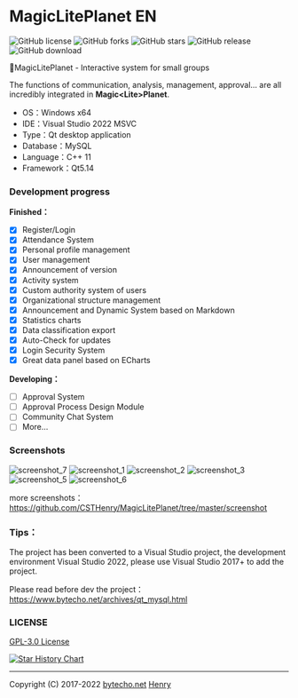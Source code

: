 # MagicLitePlanet EN

![GitHub license](https://img.shields.io/github/license/CSTHenry/MagicLitePlanet?style=flat-square)
![GitHub forks](https://img.shields.io/github/forks/CSTHenry/MagicLitePlanet?style=flat-square)
![GitHub stars](https://img.shields.io/github/stars/CSTHenry/MagicLitePlanet?style=flat-square)
![GitHub release](https://img.shields.io/github/v/release/CSTHenry/MagicLitePlanet?include_prereleases&style=flat-square)
![GitHub download](https://img.shields.io/github/downloads/CSTHenry/MagicLitePlanet/total?style=flat-square)

🚀MagicLitePlanet - Interactive system for small groups

  The functions of communication, analysis, management, approval... are all incredibly integrated in **Magic<Lite\>Planet**.
  
- OS：Windows x64
- IDE：Visual Studio 2022 MSVC
- Type：Qt desktop application
- Database：MySQL
- Language：C++ 11
- Framework：Qt5.14

### Development progress

**Finished：**

* [x] Register/Login
* [x] Attendance System
* [x] Personal profile management
* [x] User management
* [x] Announcement of version
* [x] Activity system
* [x] Custom authority system of users
* [x] Organizational structure management
* [x] Announcement and Dynamic System based on Markdown
* [x] Statistics charts
* [x] Data classification export
* [x] Auto-Check for updates
* [x] Login Security System
* [x] Great data panel based on ECharts

**Developing：**

* [ ] Approval System
* [ ] Approval Process Design Module
* [ ] Community Chat System
* [ ] More...

### Screenshots

![screenshot_7](https://github.com/CSTHenry/MagicLitePlanet/blob/master/screenshot/screenshot_11.png)
![screenshot_1](https://github.com/CSTHenry/MagicLitePlanet/blob/master/screenshot/screenshot_10.png)
![screenshot_2](https://github.com/CSTHenry/MagicLitePlanet/blob/master/screenshot/screenshot_2.jpg)
![screenshot_3](https://github.com/CSTHenry/MagicLitePlanet/blob/master/screenshot/screenshot_3.jpg)
![screenshot_5](https://github.com/CSTHenry/MagicLitePlanet/blob/master/screenshot/screenshot_6.png)
![screenshot_6](https://github.com/CSTHenry/MagicLitePlanet/blob/master/screenshot/screenshot_9.png)

more screenshots：https://github.com/CSTHenry/MagicLitePlanet/tree/master/screenshot

### Tips：

The project has been converted to a Visual Studio project, the development environment Visual Studio 2022, please use Visual Studio 2017+ to add the project.

Please read before dev the project：https://www.bytecho.net/archives/qt_mysql.html

### LICENSE

[GPL-3.0 License](https://github.com/csthenry/MagicLitePlanet/blob/master/LICENSE)

[![Star History Chart](https://api.star-history.com/svg?repos=csthenry/MagicLitePlanet&type=Date)](https://star-history.com/#csthenry/MagicLitePlanet&Date)

---

Copyright (C) 2017-2022 [bytecho.net](https://www.bytecho.net/) [Henry](https://www.bytecho.net/about.html) 
